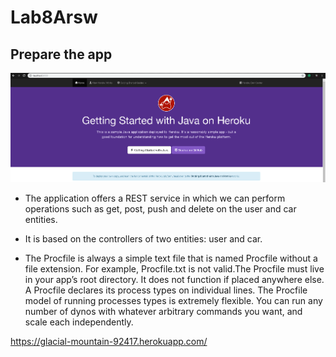 # Lab8Arsw

## Prepare the app

![](localhost.PNG)

* The application offers a REST service in which we can perform operations such as get, post, push and delete on the user and car entities.

* It is based on the controllers of two entities: user and car.

* The Procfile is always a simple text file that is named Procfile without a file extension. For example, Procfile.txt is not valid.The Procfile must live in your app’s root directory. It does not function if placed anywhere else. A Procfile declares its process types on individual lines. The Procfile model of running processes types is extremely flexible. You can run any number of dynos with whatever arbitrary commands you want, and scale each independently.

https://glacial-mountain-92417.herokuapp.com/
